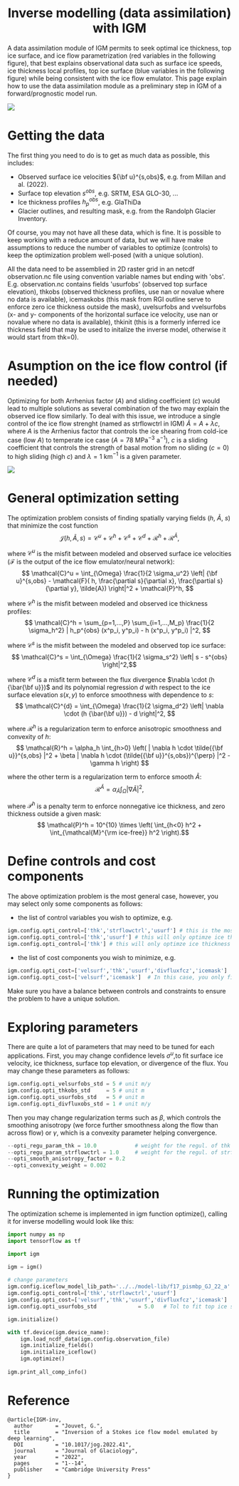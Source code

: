 
### <h1 align="center" id="title">Inverse modelling (data assimilation) with IGM </h1>

A data assimilation module of IGM permits to seek optimal ice thickness, top ice surface, and ice flow parametrization (red variables in the following figure), that best explains observational data such as surface ice speeds, ice thickness local profiles, top ice surface (blue variables in the following figure) while being consistent with the ice flow emulator. This page explain how to use the data assimilation module as a preliminary step in IGM of a forward/prognostic model run.

![](https://github.com/jouvetg/igm/blob/main/fig/scheme_simple_invert.png)

# Getting the data 

The first thing you need to do is to get as much data as possible, this includes:

* Observed surface ice velocities ${\bf u}^{s,obs}$, e.g. from Millan and al. (2022).
* Surface top elevation $s^{obs}$, e.g. SRTM, ESA GLO-30, ...
* Ice thickness profiles $h_p^{obs}$, e.g. GlaThiDa
* Glacier outlines, and resulting mask, e.g. from the Randolph Glacier Inventory.

Of course, you may not have all these data, which is fine. It is possible to keep working with a reduce amount of data, but we will have make assumptions to reduce the number of variables to optimize (controls) to keep the optimization problem well-posed (with a unique solution).

All the data need to be assemblied in 2D raster grid in an netcdf observation.nc file using convention variable names but ending with 'obs'. E.g. observation.nc contains fields 'usurfobs' (observed top surface elevation), thkobs (observed thickness profiles, use nan or novalue where no data is available), icemaskobs (this mask from RGI outline serve to enforce zero ice thickness outside the mask), uvelsurfobs and vvelsurfobs (x- and y- components of the horizontal surface ice velocity, use nan or novalue where no data is available), thkinit (this is a formerly inferred ice thickness field that may be used to initalize the inverse model, otherwise it would start from thk=0).

# Asumption on the ice flow control (if needed)

Optimizing for both Arrhenius factor ($A$) and sliding coefficient ($c$) would lead to multiple solutions as several combination of the two may explain the observed ice flow similarly. To deal with this issue, we introduce a single control of the ice flow strenght (named as strflowctrl in IGM) $\tilde{A} = A + \lambda c$, where $A$ is the Arrhenius factor that controls the ice shearing from cold-ice case (low $A$) to temperate ice case ($A=78$ MPa$^{-3}$ a$^{-1}$), $c$ is a sliding coefficient that controls the strength of basal motion from no sliding ($c=0$) to high sliding (high $c$) and $\lambda=1$ km$^{-1}$ is a given parameter. 

![](https://github.com/jouvetg/igm/blob/main/fig/strflowctrl.png)

# General optimization setting

The optimization problem consists of finding spatially varying fields ($h$, $\tilde{A}$, $s$) that minimize the cost function
$$ \mathcal{J}(h,\tilde{A},s) = \mathcal{C}^u + \mathcal{C}^h + \mathcal{C}^s + \mathcal{C}^{d} + \mathcal{R}^h +  \mathcal{R}^{\tilde{A}}, $$

where $\mathcal{C}^u$ is the misfit between modeled and observed surface ice velocities ($\mathcal{F}$ is the output of the ice flow emulator/neural network):
$$ \mathcal{C}^u = \int_{\Omega} \frac{1}{2 \sigma_u^2} \left| {\bf u}^{s,obs} - \mathcal{F}( h, \frac{\partial s}{\partial x}, \frac{\partial s}{\partial y}, \tilde{A})  \right|^2 + \mathcal{P}^h,  $$

where $\mathcal{C}^h$ is the misfit between modeled and observed ice thickness profiles:
$$ \mathcal{C}^h = \sum_{p=1,...,P} \sum_{i=1,...,M_p} \frac{1}{2 \sigma_h^2}  | h_p^{obs}  (x^p_i, y^p_i) - h (x^p_i, y^p_i) |^2, $$

where $\mathcal{C}^s$ is the misfit between the modeled and observed top ice surface:
$$ \mathcal{C}^s = \int_{\Omega} \frac{1}{2 \sigma_s^2}  \left| s - s^{obs}  \right|^2,$$

where $\mathcal{C}^{d}$ is a misfit term between the flux divergence $\nabla \cdot (h {\bar{\bf u}})$ and its polynomial 
regression $d$ with respect to the ice surface elevation $s(x,y)$ to enforce smoothness with  dependence to $s$:
$$ \mathcal{C}^{d} = \int_{\Omega} \frac{1}{2 \sigma_d^2} \left| \nabla \cdot (h {\bar{\bf u}}) - d  \right|^2, $$

where $\mathcal{R}^h$ is a regularization term to enforce anisotropic smoothness and convexity of $h$:
$$ \mathcal{R}^h = \alpha_h \int_{h>0} \left(  | \nabla h \cdot \tilde{{\bf u}}^{s,obs} |^2 + \beta  | \nabla h \cdot (\tilde{{\bf u}}^{s,obs})^{\perp} |^2   -  \gamma h  \right)  $$

where the other term is a regularization term to enforce smooth $\tilde{A}$:
$$ \mathcal{R}^{\tilde{A}} = \alpha_{\tilde{A}} \int_{\Omega} | \nabla  \tilde{A}  |^2, $$

where $\mathcal{P}^h$ is a penalty term to enforce nonnegative ice thickness, and zero thickness outside a given mask:
$$ \mathcal{P}^h  = 10^{10} \times \left( \int_{h<0} h^2 + \int_{\mathcal{M}^{\rm ice-free}} h^2 \right).$$

# Define controls and cost components

The above optimization problem is the most general case, however, you may select only some components as follows: 

* the list of control variables you wish to optimize, e.g.
```python
igm.config.opti_control=['thk','strflowctrl','usurf'] # this is the most general case  
igm.config.opti_control=['thk','usurf'] # this will only optimze ice thickness and top surface elevation
igm.config.opti_control=['thk'] # this will only optimze ice thickness 
```
* the list of cost components you wish to minimize, e.g.
```python
igm.config.opti_cost=['velsurf','thk','usurf','divfluxfcz','icemask']  # this is the most general case  
igm.config.opti_cost=['velsurf','icemask']  # In this case, you only fit surface velocity and ice mask.
```
Make sure you have a balance between controls and constraints to ensure the problem to have a unique solution.

# Exploring parameters

There are quite a lot of parameters that may need to be tuned for each applications. First, you may change confidence levels
$\sigma^u$,to fit surface ice velocity, ice thickness, surface top elevation, or divergence of the flux. You may change these parameters as follows:

```python
igm.config.opti_velsurfobs_std = 5 # unit m/y
igm.config.opti_thkobs_std     = 5 # unit m
igm.config.opti_usurfobs_std   = 5 # unit m
igm.config.opti_divfluxobs_std = 1 # unit m/y
```

Then you may change regularization terms such as $\beta$, which controls the smoothing anisotropy (we force further smoothness along the flow than across flow) or $\gamma$, which is a convexity parameter helping convergence.

```python 
--opti_regu_param_thk = 10.0            # weight for the regul. of thk
--opti_regu_param_strflowctrl = 1.0     # weight for the regul. of strflowctrl
--opti_smooth_anisotropy_factor = 0.2
--opti_convexity_weight = 0.002
```

# Running the optimization

The optimization scheme is implemented in igm function optimize(), calling it for inverse modelling would look like this:

```python 
import numpy as np
import tensorflow as tf

import igm

igm = igm() 
 
# change parameters
igm.config.iceflow_model_lib_path='../../model-lib/f17_pismbp_GJ_22_a' 
igm.config.opti_control=['thk','strflowctrl','usurf']
igm.config.opti_cost=['velsurf','thk','usurf','divfluxfcz','icemask']   
igm.config.opti_usurfobs_std             = 5.0   # Tol to fit top ice surface 

igm.initialize()

with tf.device(igm.device_name):
    igm.load_ncdf_data(igm.config.observation_file)
    igm.initialize_fields()
    igm.initialize_iceflow()
    igm.optimize()
    
igm.print_all_comp_info()
```


# Reference

	@article{IGM-inv,
	  author       = "Jouvet, G.",
	  title        = "Inversion of a Stokes ice flow model emulated by deep learning",
	  DOI          = "10.1017/jog.2022.41",
	  journal      = "Journal of Glaciology",
	  year         = "2022",
	  pages        = "1--14",
	  publisher    = "Cambridge University Press"
	}
